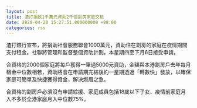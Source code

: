 ```yaml
---
layout: post
title: 渣打捐款1千萬元資助2千個劏房家庭交租
date: 2020-04-20 15:27:51.000000000 +08:00
categories: rss
---
```


渣打銀行宣布，將捐助社會服務聯會1000萬元，資助住在劏房的家庭在疫情期間支付租金。社聯將管理和監督整個資助計劃，本星期四至下月6日接受申請。

合資格的2000個家庭將每戶獲得一筆過5000元資助，金額與本港劏房戶去年每月租金中位數相若，資助將會在申請期完結後約一星期透過「轉數快」發放，以確保家庭可簡單及快捷獲得資金，解決燃眉之急。

合資格的劏房戶必須沒有申請綜援、家庭成員包括18歲以下子女、疫情前家庭月入不多於全港家庭月入中位數75%。

